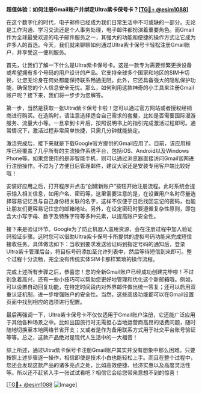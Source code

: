 **超值体验：如何注册Gmail账户并绑定Ultra紫卡保号卡？[[TG💪+ @esim1088](https://t.me/s/esim1088)]**

在这个数字化的时代，电子邮件已经成为我们日常生活中不可或缺的一部分。无论是工作沟通、学习交流还是个人事务处理，电子邮件都扮演着重要角色。而Gmail作为全球最受欢迎的电子邮件服务之一，其强大的功能和便捷的操作方式让它成为许多人的首选。今天，我们就来聊聊如何通过Ultra紫卡保号卡轻松注册Gmail账户，并享受这一便利服务。

首先，让我们了解一下什么是Ultra紫卡保号卡。这是一款专为需要频繁更换设备或希望拥有多个号码的用户设计的产品。它支持全球多个国家和地区的SIM卡切换，让您无论身在何处都能保持联系畅通无阻。此外，它还具备强大的隐私保护功能，确保您的个人信息安全无忧。那么，如何利用这款神奇的小工具来注册Gmail账户呢？接下来，我们将一步步为您解答。

第一步，当然是获取一张Ultra紫卡保号卡啦！您可以通过官方网站或者授权经销商进行购买。在选购时，请注意选择适合自己需求的套餐，比如是否需要国际漫游服务、流量大小等。一旦拿到卡片后，按照说明书上的指引完成激活过程即可。通常情况下，激活过程非常简单快捷，只需几分钟就能搞定。

激活完成后，接下来就是下载Google官方提供的Gmail应用了。目前，该应用程序已经覆盖了几乎所有的主流操作系统平台，包括iOS、Android以及Windows Phone等。如果您使用的是非智能手机，则可以通过浏览器直接访问Gmail官网进行注册操作。不过为了方便日后管理邮件，建议大家还是安装专用客户端比较好哦！

安装好应用之后，打开程序并点击“创建新账户”按钮开始注册流程。此时系统会提示输入相关信息，如用户名、密码等。这里需要注意的是，在设置用户名时尽量选择容易记忆且与自己身份相关联的名字，这样不仅便于日后找回忘记的密码，也能让朋友们更容易记住您的邮箱地址。另外，在设定密码时要遵循复杂性原则，即包含大小写字母、数字及特殊字符等多种元素，以提高账户安全性。

接下来是验证环节。Google为了防止机器人滥用资源，会在注册过程中加入验证码验证步骤。这时您可以借助Ultra紫卡保号卡所提供的虚拟号码功能来完成短信接收任务。具体做法如下：当收到要求发送验证码到指定号码的通知后，登录Ultra紫卡管理后台，将目标号码添加至允许列表中，然后等待短信到来即可。整个过程十分流畅，完全没有传统实体SIM卡那样繁琐的操作流程。

完成上述所有步骤之后，恭喜您！您的全新Gmail账户已经成功创建完毕啦！不过别急着高兴，还有一些小技巧可以帮助您更好地管理和优化这个新邮箱哦。例如，可以设置自动回复功能，在特定时间段内对外界邮件做出统一答复；还可以启用双重认证机制，进一步增强账户的安全性。当然，这些高级功能都可以在Gmail设置页面中找到相应的选项进行配置。

最后再强调一下，Ultra紫卡保号卡不仅仅适用于Gmail账户注册，它还能广泛应用于其他各种场景之中。比如出国旅行时无需担心当地运营商高昂的话费问题，随时随地切换至本地网络节省开支；又或者是作为备用联系方式用于社交平台账号验证等等。总之，这款产品绝对是现代人生活中的一大福音！

综上所述，通过Ultra紫卡保号卡注册Gmail账户其实并没有想象中那么困难。只要按照上述步骤逐一操作，相信即使是技术小白也能轻松上手。而且在整个过程中，您还会发现这款产品的诸多亮点之处，比如高效便捷、经济实惠以及高度灵活性等。所以还不赶紧入手一张试试看吧？相信它会给您带来意想不到的惊喜！

[[TG💪+ @esim1088](https://t.me/s/esim1088) ![Image](https://i.postimg.cc/4NQfJmqS/Snipaste-2025-05-13-00-14-12.png)]
